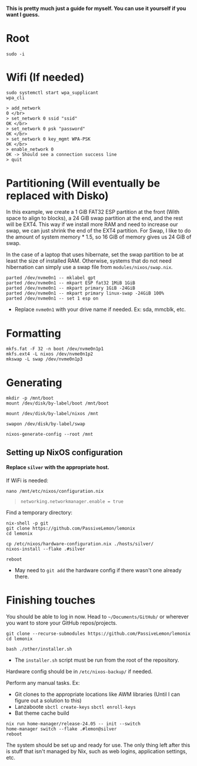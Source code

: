 #### This is pretty much just a guide for myself. You can use it yourself if you want I guess.
# Root
```
sudo -i
```

# Wifi (If needed)
```
sudo systemctl start wpa_supplicant
wpa_cli
```

```
> add_network
0 </br>
> set_network 0 ssid "ssid"
OK </br>
> set_network 0 psk "password"
OK </br>
> set_network 0 key_mgmt WPA-PSK
OK </br>
> enable_network 0
OK -> Should see a connection success line
> quit
```

# Partitioning (Will eventually be replaced with Disko)
In this example, we create a 1 GiB FAT32 ESP partition at the front (With space to align to blocks), a 24 GiB swap partition at the end, and the rest will be EXT4. This way if we install more RAM and need to increase our swap, we can just shrink the end of the EXT4 partition. For Swap, I like to do the amount of system memory * 1.5, so 16 GiB of memory gives us 24 GiB of swap.

In the case of a laptop that uses hibernate, set the swap partition to be at least the size of installed RAM. Otherwise, systems that do not need hibernation can simply use a swap file from `modules/nixos/swap.nix`.
```
parted /dev/nvme0n1 -- mklabel gpt
parted /dev/nvme0n1 -- mkpart ESP fat32 1MiB 1GiB
parted /dev/nvme0n1 -- mkpart primary 1GiB -24GiB
parted /dev/nvme0n1 -- mkpart primary linux-swap -24GiB 100%
parted /dev/nvme0n1 -- set 1 esp on
```
- Replace `nvme0n1` with your drive name if needed. Ex: sda, mmcblk, etc.

# Formatting
```
mkfs.fat -F 32 -n boot /dev/nvme0n1p1
mkfs.ext4 -L nixos /dev/nvme0n1p2
mkswap -L swap /dev/nvme0n1p3
```

# Generating
```
mkdir -p /mnt/boot
mount /dev/disk/by-label/boot /mnt/boot

mount /dev/disk/by-label/nixos /mnt

swapon /dev/disk/by-label/swap

nixos-generate-config --root /mnt
```

## Setting up NixOS configuration
#### Replace `silver` with the appropriate host.
If WiFi is needed:
```
nano /mnt/etc/nixos/configuration.nix
```
> `networking.networkmanager.enable = true`

Find a temporary directory:
```
nix-shell -p git
git clone https://github.com/PassiveLemon/lemonix
cd lemonix

cp /etc/nixos/hardware-configuration.nix ./hosts/silver/
nixos-install --flake .#silver

reboot
```
-  May need to `git add` the hardware config if there wasn't one already there.

# Finishing touches
You should be able to log in now. Head to `~/Documents/GitHub/` or wherever you want to store your GitHub repos/projects.

```
git clone --recurse-submodules https://github.com/PassiveLemon/lemonix
cd lemonix

bash ./other/installer.sh
```
- The `installer.sh` script must be run from the root of the repository.

Hardware config should be in `/etc/nixos-backup/` if needed.

Perform any manual tasks. Ex:
- Git clones to the appropriate locations like AWM libraries (Until I can figure out a solution to this)
- Lanzaboote `sbctl create-keys` `sbctl enroll-keys`
- Bat theme cache build

```
nix run home-manager/release-24.05 -- init --switch
home-manager switch --flake .#lemon@silver
reboot
```

The system should be set up and ready for use. The only thing left after this is stuff that isn't managed by Nix, such as web logins, application settings, etc.
